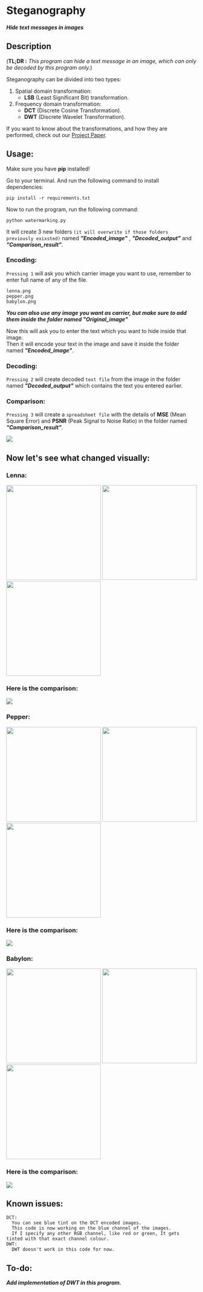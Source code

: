 # Steganography
***Hide text messages in images***
## Description
(**TL;DR :**   *This program can hide a text message in an image, which can only be decoded by this program only.*)     

Steganography can be divided into two types:
  1. Spatial domain transformation:  
      - **LSB** (Least Significant Bit) transformation.
  2. Frequency domain transformation:  
      - **DCT** (Discrete Cosine Transformation).
      - **DWT** (Discrete Wavelet Transformation).  

If you want to know about the transformations, and how they are performed, check out our [Project Paper](Detailed_theory_paper/steganography.pdf).

## Usage:

Make sure you have **pip** installed!

Go to your terminal. And run the following command to install dependencies: 

```console
pip install -r requirements.txt
```
Now to run the program, run the following command:

```console
python watermarking.py 
```

It will create 3 new folders `(it will overwrite if those folders previously exixsted)` named ***"Encoded_image"*** , ***"Decoded_output"*** and ***"Comparison_result"***.    

### Encoding:    
`Pressing 1` will ask you which carrier image you want to use, remember to enter full name of any of the file.  
```
lenna.png
pepper.png
babylon.png
```  
***You can also use any image you want as carrier, but make sure to add them inside the folder named "Original_image"*** 

Now this will ask you to enter the text which you want to hide inside that image.     
Then it will encode your text in the image and save it inside the folder named ***"Encoded_image"***.    

### Decoding:     
`Pressing 2` will create decoded `text file` from the image in the folder named ***"Decoded_output"*** which contains the text you entered earlier.  

### Comparison:    
`Pressing 3` will create a `spreadsheet file` with the details of **MSE** (Mean Square Error) and **PSNR** (Peak Signal to Noise Ratio) in the folder named ***"Comparison_result"***.  

<img src="Doc/terminal.JPG">    

##

## Now let's see what changed visually:    
### Lenna:
<img src="Doc/original/lenna.png" width="250">  <img src="Doc/lsb_encoded/lsb_lenna.png" width="250">  <img src="Doc/dct_encoded/dct_lenna.png" width="250">  
### Here is the comparison:
<img src="Doc/comparison_images/lenna_comparison.gif">  

### Pepper:
<img src="Doc/original/pepper.png" width="250">  <img src="Doc/lsb_encoded/lsb_pepper.png" width="250">  <img src="Doc/dct_encoded/dct_pepper.png" width="250">  
### Here is the comparison:
<img src="Doc/comparison_images/pepper_comparison.gif">  

### Babylon:
<img src="Doc/original/babylon.png" width="250">  <img src="Doc/lsb_encoded/lsb_babylon.png" width="250">  <img src="Doc/dct_encoded/dct_babylon.png" width="250">  
### Here is the comparison:
<img src="Doc/comparison_images/babylon_comparison.gif">  

## Known issues:

```
DCT:
  You can see blue tint on the DCT encoded images.
  This code is now working on the blue channel of the images.
  If I specify any other RGB channel, like red or green, It gets tinted with that exact channel colour.
DWT:
  DWT doesn't work in this code for now.
```

## To-do:
***Add implementation of DWT in this program.***
